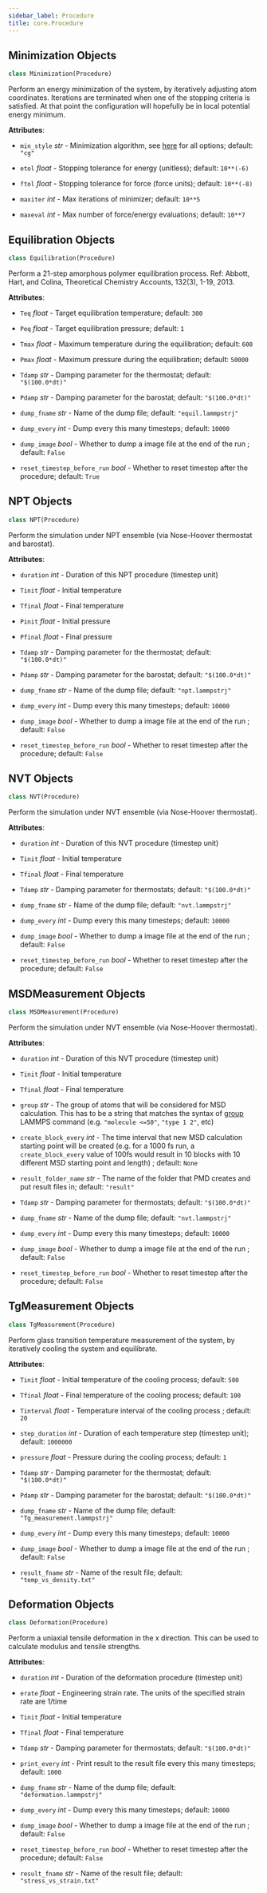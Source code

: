 ```yaml
---
sidebar_label: Procedure
title: core.Procedure
---
```


## Minimization Objects

```python
class Minimization(Procedure)
```

Perform an energy minimization of the system, by iteratively adjusting
atom coordinates. Iterations are terminated when one of the stopping
criteria is satisfied. At that point the configuration will hopefully be in
local potential energy minimum.

**Attributes**:

- `min_style` _str_ - Minimization algorithm, see
  [here](https://docs.lammps.org/min_style.html) for all
  options; default: `"cg"`
  
- `etol` _float_ - Stopping tolerance for energy (unitless); default:
  `10**(-6)`
  
- `ftol` _float_ - Stopping tolerance for force (force units); default:
  `10**(-8)`
  
- `maxiter` _int_ - Max iterations of minimizer; default: `10**5`
  
- `maxeval` _int_ - Max number of force/energy evaluations; default: `10**7`

## Equilibration Objects

```python
class Equilibration(Procedure)
```

Perform a 21-step amorphous polymer equilibration process. Ref: Abbott,
Hart, and Colina, Theoretical Chemistry Accounts, 132(3), 1-19, 2013.

**Attributes**:

- `Teq` _float_ - Target equilibration temperature; default: `300`
  
- `Peq` _float_ - Target equilibration pressure; default: `1`
  
- `Tmax` _float_ - Maximum temperature during the equilibration; default:
  `600`
  
- `Pmax` _float_ - Maximum pressure during the equilibration; default:
  `50000`
  
- `Tdamp` _str_ - Damping parameter for the thermostat; default:
  `"$(100.0*dt)"`
  
- `Pdamp` _str_ - Damping parameter for the barostat; default:
  `"$(100.0*dt)"`
  
- `dump_fname` _str_ - Name of the dump file; default: `"equil.lammpstrj"`
  
- `dump_every` _int_ - Dump every this many timesteps; default: `10000`
  
- `dump_image` _bool_ - Whether to dump a image file at the end of the run
  ; default: `False`
  
- `reset_timestep_before_run` _bool_ - Whether to reset timestep after the
  procedure; default: `True`

## NPT Objects

```python
class NPT(Procedure)
```

Perform the simulation under NPT ensemble (via Nose-Hoover thermostat
and barostat).

**Attributes**:

- `duration` _int_ - Duration of this NPT procedure (timestep unit)
  
- `Tinit` _float_ - Initial temperature
  
- `Tfinal` _float_ - Final temperature
  
- `Pinit` _float_ - Initial pressure
  
- `Pfinal` _float_ - Final pressure
  
- `Tdamp` _str_ - Damping parameter for the thermostat; default:
  `"$(100.0*dt)"`
  
- `Pdamp` _str_ - Damping parameter for the barostat; default:
  `"$(100.0*dt)"`
  
- `dump_fname` _str_ - Name of the dump file; default: `"npt.lammpstrj"`
  
- `dump_every` _int_ - Dump every this many timesteps; default: `10000`
  
- `dump_image` _bool_ - Whether to dump a image file at the end of the run
  ; default: `False`
  
- `reset_timestep_before_run` _bool_ - Whether to reset timestep after the
  procedure; default: `False`

## NVT Objects

```python
class NVT(Procedure)
```

Perform the simulation under NVT ensemble (via Nose-Hoover thermostat).

**Attributes**:

- `duration` _int_ - Duration of this NVT procedure (timestep unit)
  
- `Tinit` _float_ - Initial temperature
  
- `Tfinal` _float_ - Final temperature
  
- `Tdamp` _str_ - Damping parameter for thermostats; default:
  `"$(100.0*dt)"`
  
- `dump_fname` _str_ - Name of the dump file; default: `"nvt.lammpstrj"`
  
- `dump_every` _int_ - Dump every this many timesteps; default: `10000`
  
- `dump_image` _bool_ - Whether to dump a image file at the end of the run
  ; default: `False`
  
- `reset_timestep_before_run` _bool_ - Whether to reset timestep after the
  procedure; default: `False`

## MSDMeasurement Objects

```python
class MSDMeasurement(Procedure)
```

Perform the simulation under NVT ensemble (via Nose-Hoover thermostat).

**Attributes**:

- `duration` _int_ - Duration of this NVT procedure (timestep unit)
  
- `Tinit` _float_ - Initial temperature
  
- `Tfinal` _float_ - Final temperature
  
- `group` _str_ - The group of atoms that will be considered for MSD
  calculation. This has to be a string that matches the
  syntax of [group](https://docs.lammps.org/group.html)
  LAMMPS command (e.g. `"molecule <=50"`, `"type 1 2"`, etc)
  
- `create_block_every` _int_ - The time interval that new MSD calculation
  starting point will be created (e.g. for a
  1000 fs run, a `create_block_every` value of
  100fs would result in 10 blocks with 10
  different MSD starting point and length)
  ; default: `None`
  
- `result_folder_name` _str_ - The name of the folder that PMD creates and
  put result files in; default: `"result"`
  
- `Tdamp` _str_ - Damping parameter for thermostats; default:
  `"$(100.0*dt)"`
  
- `dump_fname` _str_ - Name of the dump file; default: `"nvt.lammpstrj"`
  
- `dump_every` _int_ - Dump every this many timesteps; default: `10000`
  
- `dump_image` _bool_ - Whether to dump a image file at the end of the run
  ; default: `False`
  
- `reset_timestep_before_run` _bool_ - Whether to reset timestep after the
  procedure; default: `False`

## TgMeasurement Objects

```python
class TgMeasurement(Procedure)
```

Perform glass transition temperature measurement of the system,
by iteratively cooling the system and equilibrate.

**Attributes**:

- `Tinit` _float_ - Initial temperature of the cooling process; default:
  `500`
  
- `Tfinal` _float_ - Final temperature of the cooling process; default:
  `100`
  
- `Tinterval` _float_ - Temperature interval of the cooling process
  ; default: `20`
  
- `step_duration` _int_ - Duration of each temperature step
  (timestep unit); default: `1000000`
  
- `pressure` _float_ - Pressure during the cooling process; default: `1`
  
- `Tdamp` _str_ - Damping parameter for the thermostat; default:
  `"$(100.0*dt)"`
  
- `Pdamp` _str_ - Damping parameter for the barostat; default:
  `"$(100.0*dt)"`
  
- `dump_fname` _str_ - Name of the dump file; default:
  `"Tg_measurement.lammpstrj"`
  
- `dump_every` _int_ - Dump every this many timesteps; default: `10000`
  
- `dump_image` _bool_ - Whether to dump a image file at the end of the run
  ; default: `False`
  
- `result_fname` _str_ - Name of the result file; default:
  `"temp_vs_density.txt"`

## Deformation Objects

```python
class Deformation(Procedure)
```

Perform a uniaxial tensile deformation in the x direction.
This can be used to calculate modulus and tensile strengths.

**Attributes**:

- `duration` _int_ - Duration of the deformation procedure (timestep unit)
  
- `erate` _float_ - Engineering strain rate. The units of the specified
  strain rate are 1/time
  
- `Tinit` _float_ - Initial temperature
  
- `Tfinal` _float_ - Final temperature
  
- `Tdamp` _str_ - Damping parameter for thermostats; default:
  `"$(100.0*dt)"`
  
- `print_every` _int_ - Print result to the result file every this many
  timesteps; default: `1000`
  
- `dump_fname` _str_ - Name of the dump file; default:
  `"deformation.lammpstrj"`
  
- `dump_every` _int_ - Dump every this many timesteps; default: `10000`
  
- `dump_image` _bool_ - Whether to dump a image file at the end of the run
  ; default: `False`
  
- `reset_timestep_before_run` _bool_ - Whether to reset timestep after the
  procedure; default: `False`
  
- `result_fname` _str_ - Name of the result file; default:
  `"stress_vs_strain.txt"`

